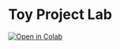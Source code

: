 # Toy Project Lab

[![Open in Colab](https://colab.research.google.com/assets/colab-badge.svg)](https://colab.research.google.com/github/sunyeul/ToyProjectLab/blob/main)

